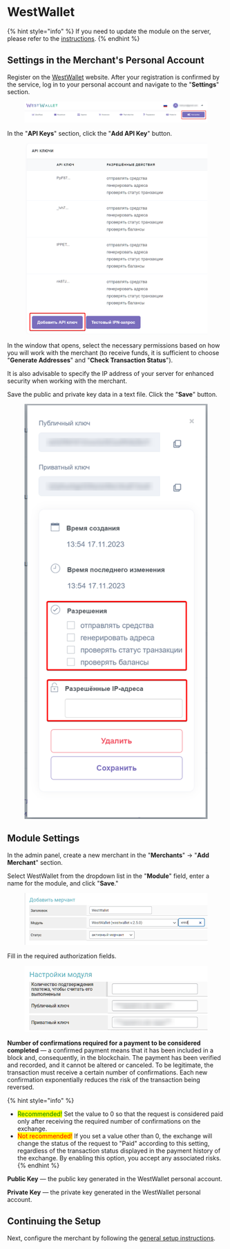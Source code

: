 # WestWallet

{% hint style="info" %}
If you need to update the module on the server, please refer to the [instructions](https://premium.gitbook.io/main/osnovnye-nastroiki/faq/obnovlenie-failov-skripta-na-servere/kak-obnovit-faily-na-servere#moduli-merchantov-i-avtovyplat).
{% endhint %}

## Settings in the Merchant's Personal Account

Register on the [WestWallet](https://westwallet.io/) website. After your registration is confirmed by the service, log in to your personal account and navigate to the "**Settings**" section.

<figure><img src="../../../.gitbook/assets/image (1412)_eng.png" alt=""><figcaption></figcaption></figure>

In the "**API Keys**" section, click the "**Add API Key**" button.

<figure><img src="../../../.gitbook/assets/image (1414)_eng.png" alt="" width="563"><figcaption></figcaption></figure>

In the window that opens, select the necessary permissions based on how you will work with the merchant (to receive funds, it is sufficient to choose "**Generate Addresses**" and "**Check Transaction Status**").

It is also advisable to specify the IP address of your server for enhanced security when working with the merchant.

Save the public and private key data in a text file. Click the "**Save**" button.

<figure><img src="../../../.gitbook/assets/image (1413)_eng.png" alt="" width="438"><figcaption></figcaption></figure>

## Module Settings

In the admin panel, create a new merchant in the "**Merchants**" -> "**Add Merchant**" section.

Select WestWallet from the dropdown list in the "**Module**" field, enter a name for the module, and click "**Save**."

<figure><img src="../../../.gitbook/assets/image (1415)_eng.png" alt="" width="563"><figcaption></figcaption></figure>

Fill in the required authorization fields.

<figure><img src="../../../.gitbook/assets/image (1416)_eng.png" alt="" width="461"><figcaption></figcaption></figure>

**Number of confirmations required for a payment to be considered completed** — a confirmed payment means that it has been included in a block and, consequently, in the blockchain. The payment has been verified and recorded, and it cannot be altered or canceled. To be legitimate, the transaction must receive a certain number of confirmations. Each new confirmation exponentially reduces the risk of the transaction being reversed.

{% hint style="info" %}
* <mark style="color:green;">Recommended!</mark> Set the value to 0 so that the request is considered paid only after receiving the required number of confirmations on the exchange.
* <mark style="color:red;">Not recommended!</mark> If you set a value other than 0, the exchange will change the status of the request to "Paid" according to this setting, regardless of the transaction status displayed in the payment history of the exchange. By enabling this option, you accept any associated risks.
{% endhint %}

**Public Key** — the public key generated in the WestWallet personal account.

**Private Key** — the private key generated in the WestWallet personal account.

## Continuing the Setup

Next, configure the merchant by following the [general setup instructions](https://premium.gitbook.io/rukovodstvo-polzovatelya/osnovnye-nastroiki/merchanty-i-avtovyplaty/merchanty/obshie-nastroiki-merchantov).